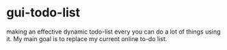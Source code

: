 # gui-todo-list

making an effective dynamic todo-list every you can do a lot of things using it. My main goal is to replace my current online to-do list.
